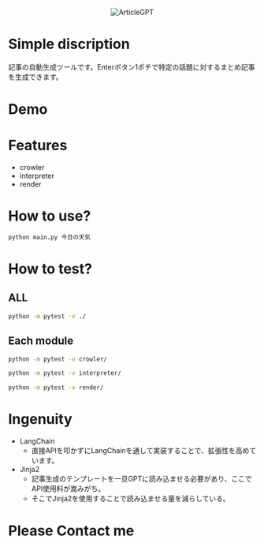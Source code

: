 <p align="center">
  <img src="https://github.com/Ry-Kurihara/ArticleGPT/assets/43668533/812ef014-5d37-48c0-95c7-be4c6f96bd80" alt="ArticleGPT" />
</p>

# Simple discription
記事の自動生成ツールです。Enterボタン1ポチで特定の話題に対するまとめ記事を生成できます。

# Demo

# Features
- crowler
- interpreter
- render

# How to use?
```sh 
python main.py 今日の天気
```

# How to test?
## ALL
```sh 
python -m pytest -v ./
```

## Each module
```sh 
python -m pytest -v crowler/
```

```sh 
python -m pytest -v interpreter/
```

```sh
python -m pytest -v render/
```

# Ingenuity
- LangChain
  - 直接APIを叩かずにLangChainを通して実装することで、拡張性を高めています。
- Jinja2
  - 記事生成のテンプレートを一旦GPTに読み込ませる必要があり、ここでAPI使用料が嵩みがち。
  - そこでJinja2を使用することで読み込ませる量を減らしている。

# Please Contact me
